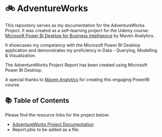# 🚲 AdventureWorks
This repository serves as my documentation for the AdventureWorks Project.
It was created as a self-learning project for the Udemy course: [Microsoft Power BI Desktop for Business Intelligence](https://www.udemy.com/course/microsoft-power-bi-up-running-with-power-bi-desktop/) by Maven Analytics.

It showcases my competancy with the Microsoft Power BI Desktop application and demonstrates my proficiency in Data - Querying, Modelling & Visualization.

The AdventureWorks Project Report has been created using Microsoft Power BI Desktop.

A special thanks to [Maven Analytics](https://mavenanalytics.io/) for creating this engaging PowerBI course.

## 📚 Table of Contents
Please find the resource links for the project below:
- [AdventureWorks Project Documentation](https://github.com/5ifar/AdventureWorks/tree/main/Project%20Documentation)
- Report.pbix to be added as a file.
